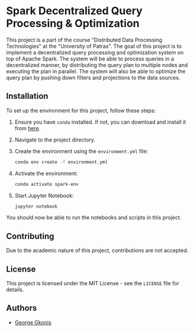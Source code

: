 # Spark Decentralized Query Processing & Optimization

This project is a part of the course "Distributed Data Processing Technologies" at the "University of Patras". The goal
of this project is to implement a decentralized query processing and optimization system on top of Apache Spark. The
system will be able to process queries in a decentralized manner, by distributing the query plan to multiple nodes and
executing the plan in parallel. The system will also be able to optimize the query plan by pushing down filters and
projections to the data sources.

## Installation

To set up the environment for this project, follow these steps:

1. Ensure you have `conda` installed. If not, you can download and install it
   from [here](https://docs.conda.io/projects/conda/en/latest/user-guide/install/index.html).

2. Navigate to the project directory.

3. Create the environment using the `environment.yml` file:
    ```sh
    conda env create -f environment.yml
    ```

4. Activate the environment:
    ```sh
    conda activate spark-env
    ```

5. Start Jupyter Notebook:
    ```sh
    jupyter notebook
    ```

You should now be able to run the notebooks and scripts in this project.

## Contributing

Due to the academic nature of this project, contributions are not accepted.

## License

This project is licensed under the MIT License - see the `LICENSE` file for details.

## Authors

- [George Gkonis](https://github.com/georgegkonis)